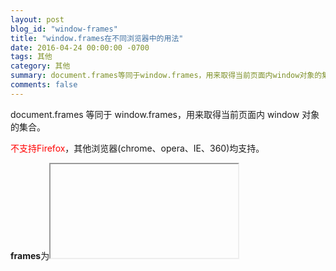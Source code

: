 ```yaml
---
layout: post
blog_id: "window-frames"
title: "window.frames在不同浏览器中的用法"
date: 2016-04-24 00:00:00 -0700
tags: 其他
category: 其他
summary: document.frames等同于window.frames，用来取得当前页面内window对象的集合。
comments: false
---
```


document.frames 等同于 window.frames，用来取得当前页面内 window 对象的集合。

<span style="color:red">不支持Firefox</span>，其他浏览器(chrome、opera、IE、360)均支持。

**frames**为<iframe name="">的name属性值

#### 解决方法

使用window.frames[‘framename‘] 代替 document.framename。

注意：window.frames['framename']不可写成window.frames('framename')
